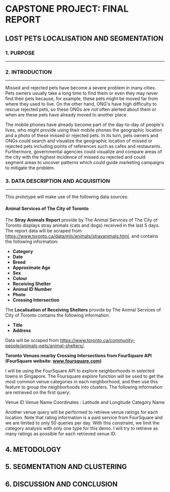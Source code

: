 # CAPSTONE PROJECT: FINAL REPORT

## LOST PETS LOCALISATION AND SEGMENTATION

### 1. PURPOSE
***

### 2. INTRODUCTION
***
Missed and rejected pets have become a severe problem in many cities. Pets owners usually take a long time to find them or even they may never find their pets because, for example, these pets might be moved far from where they used to live. On the other hand,  ONG's have high difficulty to rescue rejected pets, so these ONGs are not often alerted about them or when are these pets have already moved to another place. 

The mobile phones have already become part of the day-to-day of people's lives, who might provide using their mobile phones the geographic location and a photo of these missed or rejected pets. In its turn, pets owners and ONGs could search and visualize the geographic location of missed or rejected pets including points of references such as cafes and restaurants. Furthermore, governmental agencies could visualize and compare areas of the city with the highest incidence of missed ou rejected and could segment areas to uncover patterns which could guide marketing campaigns to mitigate the problem.

### 3. DATA DESCRIPTION AND ACQUISITION 
***

This prototype will make use of the following data sources:

#### Animal Services of The City of Toronto

The **Stray Animals Report** provide by The Animal Services of The City of Toronto displays stray animals  (cats and dogs) received in the last 5 days. The report data will be scraped from https://www.toronto.ca/data/mls/animals/strayanimals.html, and contains the following information:

* **Category**
* **Date**  
* **Breed** 
* **Approximate Age** 
* **Sex** 
* **Colour**
* **Receiving Shelter**
* **Animal ID Number** 
* **Photo**
* **Crossing Intersection**


 The **Localisation of Receiving Shelters** provide by The Animal Services of City of Toronto contains the following information:
 
* **Title**
* **Address**  
 

Data will be scraped from https://www.toronto.ca/community-people/animals-pets/animal-shelters/.


**Toronto Venues nearby Crossing Intersections from FourSquare API (FourSquare website: www.foursquare.com)**

I will be using the FourSquare API to explore neighborhoods in selected towns in Singapore. The Foursquare explore function will be used to get the most common venue categories in each neighborhood, and then use this feature to group the neighborhoods into clusters. The following information are retrieved on the first query:

Venue ID
Venue Name
Coordinates : Latitude and Longitude
Category Name

Another venue query will be performed to retrieve venue ratings for each location. Note that rating information is a paid service from FourSquare and we are limited to only 50 queries per day. With this constraint, we limit the category analysis with only one type for this demo. I will try to retrieve as many ratings as possible for each retrieved venue ID.

## 4. METODOLOGY

## 5. SEGMENTATION AND CLUSTERING

## 6. DISCUSSION AND CONCLUSION